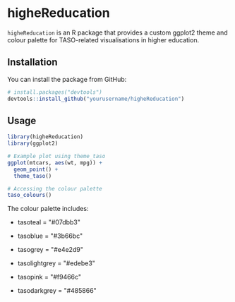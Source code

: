 # higheReducation

`higheReducation` is an R package that provides a custom ggplot2 theme and colour palette for TASO-related visualisations in higher education.

## Installation

You can install the package from GitHub:

``` r
# install.packages("devtools")
devtools::install_github("yourusername/higheReducation")
```

## Usage

``` r
library(higheReducation)
library(ggplot2)

# Example plot using theme_taso
ggplot(mtcars, aes(wt, mpg)) +
  geom_point() +
  theme_taso()

# Accessing the colour palette
taso_colours()
```

The colour palette includes:

-   tasoteal = "#07dbb3"

-   tasoblue = "#3b66bc"

-   tasogrey = "#e4e2d9"

-   tasolightgrey = "#edebe3"

-   tasopink = "#f9466c"

-   tasodarkgrey = "#485866"
